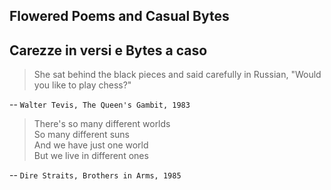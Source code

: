 ## Flowered Poems and Casual Bytes  
## Carezze in versi e Bytes a caso  
  
> She sat behind the black pieces and said carefully in Russian, "Would you like to play chess?"  
  
-- `Walter Tevis, The Queen's Gambit, 1983`  
  
> There's so many different worlds  
> So many different suns  
> And we have just one world  
> But we live in different ones  
  
-- `Dire Straits, Brothers in Arms, 1985`  

